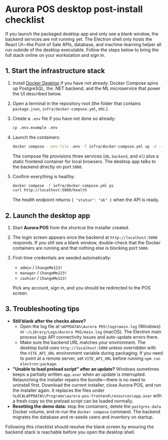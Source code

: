 # Aurora POS desktop post-install checklist

If you launch the packaged desktop app and only see a blank window, the backend
services are not running yet. The Electron shell only hosts the React UI—the
Point of Sale APIs, database, and machine-learning helper all run outside of the
desktop executable. Follow the steps below to bring the full stack online on
your workstation and sign in.

## 1. Start the infrastructure stack

1. Install [Docker Desktop](https://www.docker.com/products/docker-desktop/) if
you have not already. Docker Compose spins up PostgreSQL, the .NET backend, and
the ML microservice that power the UI described below.
2. Open a terminal in the repository root (the folder that contains
   `package.json`, `infra/docker-compose.yml`, etc.).
3. Create a `.env` file if you have not done so already:

   ```sh
   cp .env.example .env
   ```

4. Launch the containers:

   ```sh
   docker compose --env-file .env -f infra/docker-compose.yml up -d --build
   ```

   The compose file provisions three services (`db`, `backend`, and `ml`) plus a
   static frontend container for local browsers. The desktop app talks to the
   backend directly on port `5000`.
5. Confirm everything is healthy:

   ```sh
   docker compose -f infra/docker-compose.yml ps
   curl http://localhost:5000/health
   ```

   The health endpoint returns `{ "status": "ok" }` when the API is ready.

## 2. Launch the desktop app

1. Start **Aurora POS** from the shortcut the installer created.
2. The login screen appears once the backend at
   `http://localhost:5000` responds. If you still see a blank window,
   double-check that the Docker containers are running and that nothing else is
   blocking port `5000`.
3. First-time credentials are seeded automatically:
   - `admin` / `ChangeMe123!`
   - `manager` / `ChangeMe123!`
   - `cashier` / `ChangeMe123!`

   Pick any account, sign in, and you should be redirected to the POS screen.

## 3. Troubleshooting tips

- **Still blank after the checks above?**
  - Open the log file at
    `%APPDATA%\Aurora POS\logs\main.log` (Windows) or
    `~/Library/Logs/Aurora POS/main.log` (macOS). The Electron main process logs
    API connectivity issues and auto-update errors there.
  - Make sure the backend URL matches your environment. The desktop build uses
    `http://localhost:5000` unless overridden with the `VITE_API_URL`
    environment variable during packaging. If you need to point at a remote
    server, set `VITE_API_URL` before running `npm run electron:package`.
- **"Unable to load preload script" after an update?** Windows sometimes keeps
  a partially written `app.asar` when an update is interrupted. Relaunching the
  installer repairs the bundle—there is no need to uninstall first. Download
  the current installer, close Aurora POS, and run the installer again. It
  replaces the files under
  `%LOCALAPPDATA%\Programs\aurora-pos-frontend\resources\app.asar` with a
  fresh copy so the preload script can be loaded normally.
- **Resetting the demo data:** stop the containers, delete the `postgres-data`
  Docker volume, and re-run the `docker compose` command. The backend migrates
  the database and re-seeds users and inventory on startup.

Following this checklist should resolve the blank screen by ensuring the backend
stack is reachable before you open the desktop shell.
